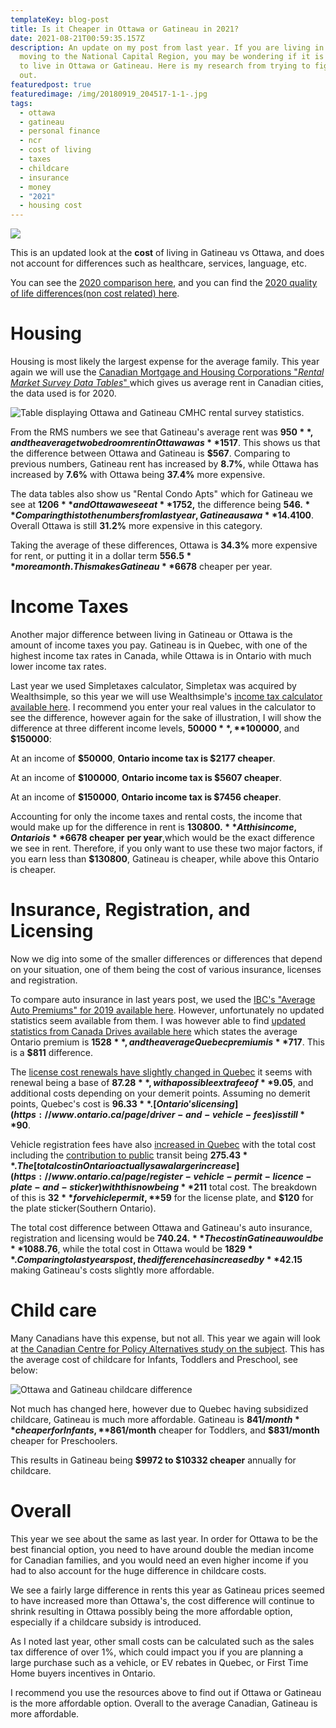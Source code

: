 ```yaml
---
templateKey: blog-post
title: Is it Cheaper in Ottawa or Gatineau in 2021?
date: 2021-08-21T00:59:35.157Z
description: An update on my post from last year. If you are living in the, or
  moving to the National Capital Region, you may be wondering if it is cheaper
  to live in Ottawa or Gatineau. Here is my research from trying to figure this
  out.
featuredpost: true
featuredimage: /img/20180919_204517-1-1-.jpg
tags:
  - ottawa
  - gatineau
  - personal finance
  - ncr
  - cost of living
  - taxes
  - childcare
  - insurance
  - money
  - "2021"
  - housing cost
---
```

![](/img/20180919_204517-1-1-.jpg)

This is an updated look at the **cost** of living in Gatineau vs Ottawa, and does not account for differences such as healthcare, services, language, etc.

You can see the [2020 comparison here](https://calvinwilliams.ca/blog/2020-09-12-is-it-cheaper-in-ottawa-or-gatineau/), and you can find the [2020 quality of life differences(non cost related) here](https://calvinwilliams.ca/blog/2021-03-19-gatineau-vs-ottawa-quality-of-life/). 

# Housing

Housing is most likely the largest expense for the average family. This year again we will use the [Canadian Mortgage and Housing Corporations "*Rental Market Survey Data Tables*" ](https://www.cmhc-schl.gc.ca/en/professionals/housing-markets-data-and-research/housing-data/data-tables/rental-market/rental-market-report-data-tables)which gives us average rent in Canadian cities, the data used is for 2020.

![Table displaying Ottawa and Gatineau CMHC rental survey statistics.](/img/ottawagatineaucmhcstats.jpg "Table displaying Ottawa and Gatineau CMHC rental survey statistics.")

From the RMS numbers we see that Gatineau's average rent was **$950**, and the average two bedroom rent in Ottawa was **$1517**. This shows us that the difference between Ottawa and Gatineau is **$567**. Comparing to previous numbers, Gatineau rent has increased by **8.7%**, while Ottawa has increased by **7.6%** with Ottawa being **37.4%** more expensive.

The data tables also show us "Rental Condo Apts" which for Gatineau  we see at **$1206** and Ottawa we see at **$1752,** the difference being **$546.** Comparing this to the numbers from last year, Gatineau saw a **14.4%** increase, while Ottawa saw a mere **1.86%** increase resulting in the difference being narrowed by over **$100**. Overall Ottawa is still **31.2%** more expensive in this category.

Taking the average of these differences, Ottawa is **34.3%** more expensive for rent, or putting it in a dollar term **$556.5** more a month. This makes Gatineau **$6678** cheaper per year.

# Income Taxes

Another major difference between living in Gatineau or Ottawa is the amount of income taxes you pay. Gatineau is in Quebec, with one of the highest income tax rates in Canada, while Ottawa is in Ontario with much lower income tax rates.

Last year we used Simpletaxes calculator, Simpletax was acquired by Wealthsimple, so this year we will use Wealthsimple's [income tax calculator available here](https://www.wealthsimple.com/en-ca/tool/tax-calculator/). I recommend you enter your real values in the calculator to see the difference, however again for the sake of illustration, I will show the difference at three different income levels, **$50000**, **$100000**, and **$150000**:

At an income of **$50000**, **Ontario income tax is $2177 cheaper**.

At an income of **$100000**, **Ontario income tax is $5607 cheaper**.

At an income of **$150000**, **Ontario income tax is $7456 cheaper**.

Accounting for only the income taxes and rental costs, the income that would make up for the difference in rent is **$130800.** At this income, Ontario is **$6678 cheaper** **per year**,which would be the exact difference we see in rent. Therefore, if you only want to use these two major factors, if you earn less than **$130800**, Gatineau is cheaper, while above this Ontario is cheaper.

# Insurance, Registration, and Licensing

Now we dig into some of the smaller differences or differences that depend on your situation, one of them being the cost of various insurance, licenses and registration. 

To compare auto insurance in last years post, we used the [IBC's "Average Auto Premiums" for 2019 available here](http://www.ibc.ca/bc/resources/media-centre/media-releases/bc-drivers-continue-to-pay-the-highest-auto-insurance-premiums-in-canada). However, unfortunately no updated statistics seem available from them. I was however able to find [updated statistics from Canada Drives available here](https://www.canadadrives.ca/blog/news/car-insurance-across-canada-whats-the-difference#Ontario) which states the average Ontario premium is **$1528**, and the average Quebec premium is **$717**. This is a **$811** difference.

The [license cost renewals have slightly changed in Quebec](https://saaq.gouv.qc.ca/en/saaq/rates-fines/drivers-licence/cost-renewing-licence) it seems with renewal being a base of **$87.28**, with a possible extra fee of **$9.05**, and additional costs depending on your demerit points. Assuming no demerit points, Quebec's cost is **$96.33**. [Ontario's licensing](https://www.ontario.ca/page/driver-and-vehicle-fees) is still **$90**.

Vehicle registration fees have also [increased in Quebec](https://saaq.gouv.qc.ca/en/saaq/rates-fines/vehicle-registration/cost-registration-renewal/passenger-vehicles) with the total cost including the [contribution to public](https://saaq.gouv.qc.ca/en/saaq/rates-fines/vehicle-registration/cost-registration-renewal/passenger-vehicles/contribution-public-transit) transit being **$275.43**. The [total cost in Ontario actually saw a larger increase](https://www.ontario.ca/page/register-vehicle-permit-licence-plate-and-sticker) with this now being **$211** total cost. The breakdown of this is **$32** for vehicle permit, **$59** for the license plate, and **$120** for the plate sticker(Southern Ontario).

The total cost difference between Ottawa and Gatineau's auto insurance, registration and licensing would be **$740.24.** The cost in Gatineau would be **$1088.76**, while the total cost in Ottawa would be **$1829**. Comparing to last years post, the difference has increased by **$42.15** making Gatineau's costs slightly more affordable.

# Child care

Many Canadians have this expense, but not all. This year we again will look at [the Canadian Centre for Policy Alternatives study on the subject](https://www.policyalternatives.ca/newsroom/news-releases/high-child-care-fees-persist-canada-right-government-action-can-lower-parent). This has the average cost of childcare for Infants, Toddlers and Preschool, see below:

![Ottawa and Gatineau childcare difference](/img/childcaredifference.jpg "Ottawa and Gatineau childcare difference.")

Not much has changed here, however due to Quebec having subsidized childcare, Gatineau is much more affordable. Gatineau is **$841/month** cheaper for Infants, **$861/month** cheaper for Toddlers, and **$831/month** cheaper for Preschoolers. 

This results in Gatineau being **$9972 to $10332 cheaper** annually for childcare.

# Overall

This year we see about the same as last year. In order for Ottawa to be the best financial option, you need to have around double the median income for Canadian families, and you would need an even higher income if you had to also account for the huge difference in childcare costs.

We see a fairly large difference in rents this year as Gatineau prices seemed to have increased more than Ottawa's, the cost difference will continue to shrink resulting in Ottawa possibly being the more affordable option, especially if a childcare subsidy is introduced. 

As I noted last year, other small costs can be calculated such as the sales tax difference of over 1%, which could impact you if you are planning a large purchase such as a vehicle, or EV rebates in Quebec, or First Time Home buyers incentives in Ontario. 

I recommend you use the resources above to find out if Ottawa or Gatineau is the more affordable option. Overall to the average Canadian, Gatineau is more affordable.